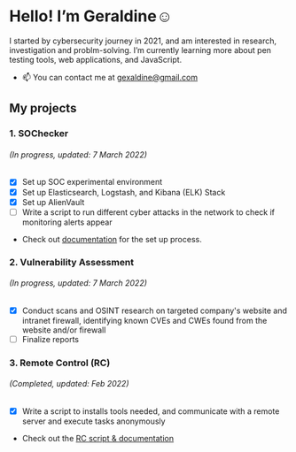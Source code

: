 # Hello! I’m Geraldine☺️

I started by cybersecurity journey in 2021, and am interested in research, investigation and problm-solving.
I’m currently learning more about pen testing tools, web applications, and JavaScript.

- 📫 You can contact me at gexaldine@gmail.com
## My projects
### 1. SOChecker

###### (In progress, updated: 7 March 2022) <br />
- [x] Set up SOC experimental environment <br />
- [x] Set up Elasticsearch, Logstash, and Kibana (ELK) Stack <br />
- [x] Set up AlienVault <br />
- [ ] Write a script to run different cyber attacks in the network to check if monitoring alerts appear <br />
- Check out [documentation](https://github.com/snowenya/SOChecker) for the set up process.

### 2. Vulnerability Assessment
###### (In progress, updated: 7 March 2022) <br />
- [x] Conduct scans and OSINT research on targeted company's website and intranet firewall, identifying known CVEs and CWEs found from the website and/or firewall
- [ ] Finalize reports<br />

### 3. Remote Control (RC)
###### (Completed, updated: Feb 2022)
- [x] Write a script to installs tools needed, and communicate with a remote server and execute tasks anonymously
- Check out the [RC script & documentation](https://github.com/snowenya/Remote_Control)



